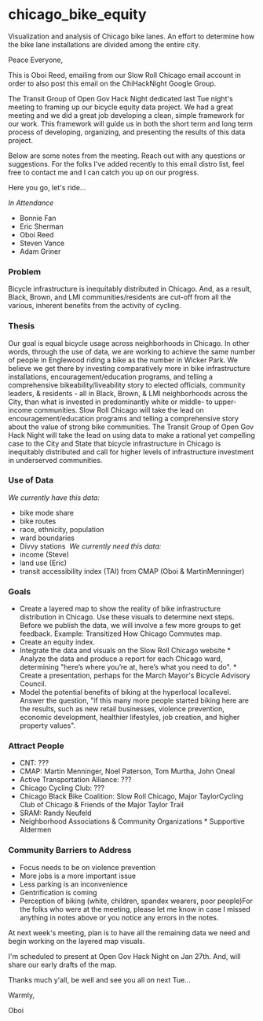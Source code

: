 # chicago_bike_equity #
Visualization and analysis of Chicago bike lanes. An effort to determine how the bike lane installations are divided among the entire city.

Peace Everyone,

This is Oboi Reed, emailing from our Slow Roll Chicago email account in order to also post this email on the ChiHackNight Google Group. 

The Transit Group of Open Gov Hack Night dedicated last Tue night's meeting to framing up our bicycle equity data project. We had a great meeting and we did a great job developing a clean, simple framework for our work. This framework will guide us in both the short term and long term process of developing, organizing, and presenting the results of this data project. 

Below are some notes from the meeting. Reach out with any questions or suggestions. For the folks I've added recently to this email distro list, feel free to contact me and I can catch you up on our progress. 

Here you go, let's ride...

_In Attendance​_
* Bonnie Fan
* Eric Sherman​
* Oboi Reed
* Steven Vance
* Adam Griner​

### Problem

Bicycle infrastructure is inequitably distributed in Chicago. And, as a result, Black, Brown, and LMI communities/residents are cut-off from all the various, inherent benefits from the activity of cycling.

### Thesis

Our goal is equal bicycle usage across neighborhoods in Chicago. In other words, through the use of data, we are working to achieve the same number of people in Englewood​ riding a bike as the number in Wicker Park​. We believe we get there by investing comparatively more in bike infrastructure​ installations​, ​​encouragement​/education programs​,​ and telling a comprehensive bikeability/liveability ​story​ to elected officials, community leaders, & residents - all in Black, Brown, & LMI neighborhoods across the City, than what is invested in predominantly white or middle- to upper-income communities. Slow Roll Chicago will take the lead on ​encouragement​/education programs​ and telling a comprehensive ​story about the value of strong bike communities. The Transit Group of Open Gov Hack Night will take the lead on using data to make a rational yet compelling case to the City and State that bicycle infrastructure in Chicago is inequitably distributed and call for higher levels of infrastructure investment in underserved communities. 

### Use of ​Data

_W​e ​currently ​have​ this data​:_
* bike mode share
* bike routes
* race, ethnicity, population
* ward boundaries
* Divvy​ stations​
​
_We currently need this data:_
* income ​(Steve​)​
* land use ​(​Eric​)​
* transit accessibility index (TAI) from CMAP​ (Oboi & Martin​ Menninger)​

### Goal​s​

* Create a layered map to show the reality​ of bike infrastructure distribution in Chicago. Use ​these visuals to determine next steps. Before​ we publish the data, we will involve a ​few more groups to get feedback. Example: Transitized How Chicago Commutes map. 
* Create an equity index. 
* Integrate​ the data and visuals on the Slow Roll Chicago website
​* Analyze the data and produce a report for each ​Chicago ​ward​, determining "here’s where you’re at, here’s what you need to do​".
​* Create a presentation​, perhaps for the March Mayor's Bicycle Advisory Council.
* Model​ the potential benefits ​of biking ​at the hyperlocal local​ level. Answer the question, "if this many more people started biking here​ are the results, such as new retail businesses​, violence prevention, economic development, healthier lifestyles, job​ creation, and higher property values".​​​

### Attract ​People
* CNT:​ ???​
* CMAP: Martin Menninger, Noel Paterson, Tom Murtha, John Oneal
* A​ctive ​T​ransportation ​A​lliance​: ​???​
* Chicago Cycling Club​: ???​
* Chicago Black Bike Coalition​: Slow Roll Chicago, Major Taylor​ ​Cycling​ Club of Chicago​ & Friends of ​the ​Major Taylor Trail
* SRAM​: Randy Neufeld​
* Neighborhood Associations & Community Organizations
​* Supportive Aldermen​

### Community Barriers​ to Address​

* Focus needs to be on violence prevention
* More jobs is a more important issue
* Less parking is an inconvenience
* Gentrification is coming
* Perception of biking (white, children, spandex​ wearers​, poor​ people​) 
​
For the folks who were at the meeting, please let me know in case I missed anything in notes above or you notice any errors in the notes. 

At next week's meeting, plan is to have all the remaining data we need and begin working on the layered map visuals. 

I'm scheduled to present at Open Gov Hack Night on Jan 27th. And, will share our early drafts of the map. 

Thanks much y'all, be well and see you all on next Tue...

Warmly,

Oboi
